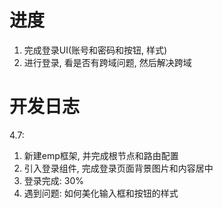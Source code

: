 # 进度
1. 完成登录UI(账号和密码和按钮, 样式)
2. 进行登录, 看是否有跨域问题, 然后解决跨域

# 开发日志
4.7:
1. 新建emp框架, 并完成根节点和路由配置
2. 引入登录组件, 完成登录页面背景图片和内容居中
3. 登录完成: 30%
4. 遇到问题: 如何美化输入框和按钮的样式